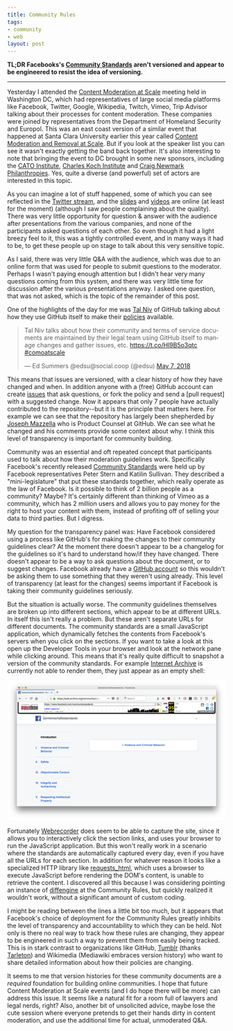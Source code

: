 ```yaml
---
title: Community Rules
tags:
- community
- web
layout: post
---
```


**TL;DR Facebooks's [Community Standards] aren't versioned and appear to be
engineered to resist the idea of versioning.**

---

Yesterday I attended the [Content Moderation at Scale] meeting held in
Washington DC, which had representatives of large social media platforms like
Facebook, Twitter, Google, Wikipedia, Twitch, Vimeo, Trip Advisor talking about
their processes for content moderation. These companies were joined by
representatives from the Department of Homeland Security and Europol. This was
an east coast version of a similar event that happened at Santa Clara University
earlier this year called [Content Moderation and Removal at Scale]. But if you
look at the speaker list you can see it wasn't exactly getting the band back
together. It's also interesting to note that bringing the event to DC brought in
some new sponsors, including the [CATO Institute], [Charles Koch Institute] and
[Craig Newmark Philanthropies]. Yes, quite a diverse (and powerful) set of
actors are interested in this topic.

As you can imagine a lot of stuff happened, some of which you can see reflected
in the [Twitter stream], and the [slides] and [videos] are online (at least for
the moment) (although I saw people complaining about the quality). There was
very little opportunity for question & answer with the audience after
presentations from the various companies, and none of the participants asked
questions of each other. So even though it had a light breezy feel to it, this
was a tightly controlled event, and in many ways it had to be, to get these
people up on stage to talk about this very sensitive topic.

As I said, there was very little Q&amp;A with the audience, which was due to an
online form that was used for people to submit questions to the moderator.
Perhaps I wasn't paying enough attention but I didn't hear very many questions
coming from this system, and there was very little time for discussion after the
various presentations anyway. I asked one question, that was not asked, which is
the topic of the remainder of this post.

One of the highlights of the day for me was [Tal Niv] of GitHub talking about
how they use GitHub itself to make their [policies] available.

<blockquote class="twitter-tweet" data-lang="en"><p lang="en" dir="ltr">Tal Niv
talks about how their community and terms of service documents are maintained by
their legal team using GitHub itself to manage changes and gather issues, etc.
<a href="https://t.co/Hl9B5o3qtc">https://t.co/Hl9B5o3qtc</a> <a
href="https://twitter.com/hashtag/comoatscale?src=hash&amp;ref_src=twsrc%5Etfw">#comoatscale</a></p>&mdash;
Ed Summers @edsu@social.coop (@edsu) <a
href="https://twitter.com/edsu/status/993517767340036097?ref_src=twsrc%5Etfw">May
7, 2018</a></blockquote> <script async
src="https://platform.twitter.com/widgets.js" charset="utf-8"></script>

This means that issues are versioned, with a clear history of how they have
changed and when. In addition anyone with a (free) GitHub account can create
[issues] that ask questions, or fork the policy and send a [pull request] with a
suggested change. Now it appears that only 7 people have actually contributed to
the repository--but it is the principle that matters here. For example we can
see that the repository has largely been shepherded by [Joseph Mazzella] who is
Product Counsel at GitHub.  We can see what he changed and his comments provide
some context about why. I think this level of transparency is important for
community building.

Community was an essential and oft repeated concept that participants used to
talk about how their moderation guidelines work. Specifically Facebook's
recently released [Community Standards] were held up by Facebook representatives
Peter Stern and Katilin Sullivan. They described a "mini-legislature" that put
these standards together, which really operate as the law of Facebook. Is it
possible to think of 2 billion people as a community? Maybe? It's certainly
different than thinking of Vimeo as a community, which has 2 million users and
allows you to pay money for the right to host your content with them, instead of
profiting off of selling your data to third parties. But I digress.

My question for the transparency panel was: Have Facebook considered using a
process like GitHub's for making the changes to their community guidelines
clear? At the moment there doesn't appear to be a changelog for the guidelines
so it's hard to understand how/if they have changed. There doesn't appear to be
a way to ask questions about the document, or to suggest changes. Facebook
already have a [GitHub account] so this wouldn't be asking them to use something
that they weren't using already. This level of transparency (at least for the
changes) seems important if Facebook is taking their community guidelines
seriously.

But the situation is actually worse. The community guidelines themselves are
broken up into different sections, which appear to be at different URLs. In
itself this isn't really a problem. But these aren't separate URLs for different
documents. The community standards are a small JavaScript application, which
dynamically fetches the contents from Facebook's servers when you click on the
sections. If you want to take a look at this open up the Developer Tools in your
browser and look at the network pane while clicking around. This means that it's
really quite difficult to snapshot a version of the community standards.  For
example [Internet Archive] is currently not able to render them, they just
appear as an empty shell:

<a href="https://web.archive.org/communitystandards/introduction/"><img
class="img-responsive" src="/images/facebook-community.png"></a>

Fortunately [Webrecorder] does seem to be able to capture the site, since it
allows you to interactively click the section links, and uses your browser to
run the JavaScript application. But this won't really work in a scenario where
the standards are automatically captured every day, even if you have all the
URLs for each section. In addition for whatever reason it looks like a
specialized HTTP library like [requests_html], which uses a browser to execute
JavaScript before rendering the DOM's content, is unable to retrieve the
content. I discovered all this because I was considering pointing an instance of
[diffengine] at the Community Rules, but quickly realized it wouldn't work,
without a significant amount of custom coding.

I might be reading between the lines a little bit too much, but it appears that
Facebook's choice of deployment for the Community Rules greatly inhibits the
level of transparency and accountability to which they can be held. Not only is
there no real way to track how these rules are changing, they appear to be
engineered in such a way to prevent them from easily being tracked. This is in
stark contrast to organizations like GitHub, [Tumblr] (thanks [Tarleton]) and
Wikimedia (Mediawiki embraces version history) who want to share detailed
information about how their policies are changing.

It seems to me that version histories for these community documents are a
*required* foundation for building online communities. I hope that future
Content Moderation at Scale events (and I do hope there will be more) can
address this issue. It seems like a natural fit for a room full of lawyers and
legal nerds, right? Also, another bit of unsolicited advice, maybe lose the cute
session where everyone pretends to get their hands dirty in content moderation,
and use the additional time for actual, unmoderated Q&amp;A.

[Content Moderation at Scale]: http://comoatscale.com/
[Content Moderation and Removal at Scale]: http://law.scu.edu/event/content-moderation-removal-at-scale/
[CATO Institute]: https://en.wikipedia.org/wiki/Cato_Institute
[Charles Koch Institute]: https://en.wikipedia.org/wiki/Charles_Koch_Institute
[Craig Newmark Philanthropies]: https://en.wikipedia.org/wiki/Craig_Newmark 
[Twitter stream]: https://twitter.com/search?q=%23comoatscale
[videos]: https://livestream.com/internetsociety/comoatscale
[slides]: http://comoatscale.com/conference-presentations/
[policies]: https://github.com/github/site-policy
[issues]: https://github.com/github/site-policy/issues?q=is%3Aissue+is%3Aclosed
[Joseph Mazzella]: https://www.linkedin.com/in/jmazzella/
[Tal Niv]: https://twitter.com/talniv
[Internet Archive]: https://web.archive.org/web/*/https://www.facebook.com/communitystandards/
[GitHub account]: https://github.com/facebook/
[recently released guidelines]: https://www.facebook.com/communitystandards/
[Webrecorder]: https://webrecorder.io
[requests_html]: https://github.com/kennethreitz/requests-html
[diffengine]: https://github.com/docnow/diffengine
[Tarleton]: https://twitter.com/TarletonG/status/993580027131367425
[Tumblr]: https://github.com/tumblr/policy
[Community Standards]: https://www.facebook.com/communitystandards/
